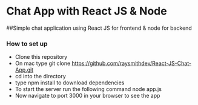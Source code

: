 # Chat App with React JS & Node

##Simple chat application using React JS for frontend & node for backend

### How to set up

* Clone this repository 
* On mac type git clone https://github.com/raysmithdev/React-JS-Chat-App.git
* cd into the directory
* type npm install to download dependencies
* To start the server run the following command node app.js 
* Now navigate to port 3000 in your browser to see the app